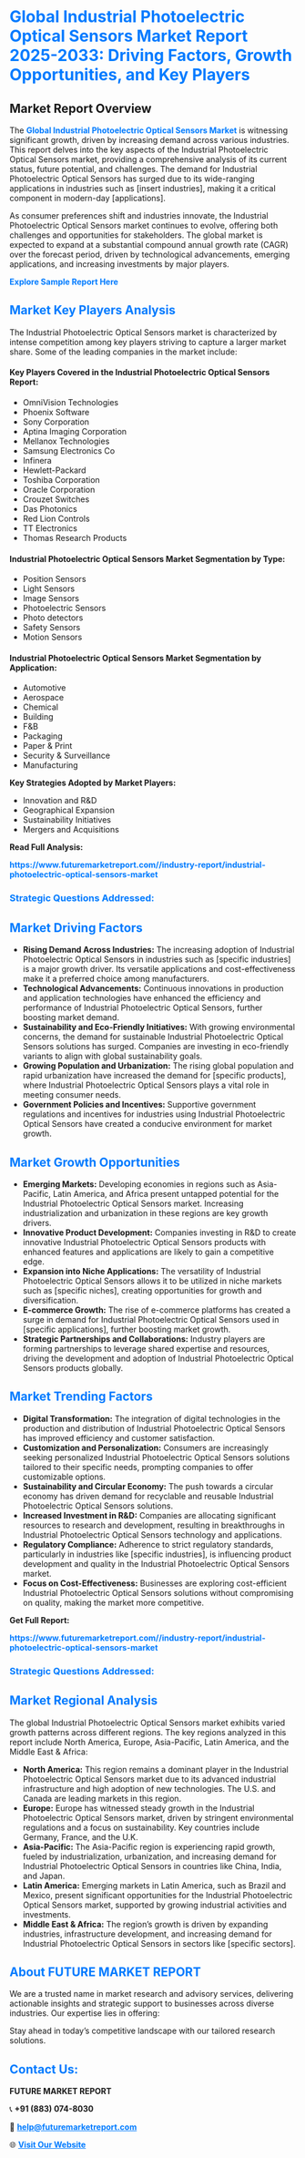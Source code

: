 <h1 style="color: #007BFF;">Global Industrial Photoelectric Optical Sensors Market Report 2025-2033: Driving Factors, Growth Opportunities, and Key Players</h1>

<section id="overview">
<h2>Market Report Overview</h2>
<p>The <a href="https://www.futuremarketreport.com//industry-report/industrial-photoelectric-optical-sensors-market" style="color: #007BFF; text-decoration: none;"><strong>Global Industrial Photoelectric Optical Sensors Market</strong></a> is witnessing significant growth, driven by increasing demand across various industries. This report delves into the key aspects of the Industrial Photoelectric Optical Sensors market, providing a comprehensive analysis of its current status, future potential, and challenges. The demand for Industrial Photoelectric Optical Sensors has surged due to its wide-ranging applications in industries such as [insert industries], making it a critical component in modern-day [applications].</p>
<p>As consumer preferences shift and industries innovate, the Industrial Photoelectric Optical Sensors market continues to evolve, offering both challenges and opportunities for stakeholders. The global market is expected to expand at a substantial compound annual growth rate (CAGR) over the forecast period, driven by technological advancements, emerging applications, and increasing investments by major players.</p>
</section>

<section id="overview">
<p><a href="https://www.futuremarketreport.com//request-sample/reportId=75238" style="color: #007BFF; text-decoration: none;"><strong>Explore Sample Report Here</strong></a></p>
</section>

<section id="key-players">
<h2 style="color: #007BFF;">Market Key Players Analysis</h2>
<p>The Industrial Photoelectric Optical Sensors market is characterized by intense competition among key players striving to capture a larger market share. Some of the leading companies in the market include:</p>
<h4>Key Players Covered in the Industrial Photoelectric Optical Sensors Report:</h4>
<ul><li>OmniVision Technologies</li><li>Phoenix Software</li><li>Sony Corporation</li><li>Aptina Imaging Corporation</li><li>Mellanox Technologies</li><li>Samsung Electronics Co</li><li>Infinera</li><li>Hewlett-Packard</li><li>Toshiba Corporation</li><li>Oracle Corporation</li><li>Crouzet Switches</li><li>Das Photonics</li><li>Red Lion Controls</li><li>TT Electronics</li><li>Thomas Research Products</li></ul>
<h4>Industrial Photoelectric Optical Sensors Market Segmentation by Type:</h4>
<ul><li>Position Sensors</li><li>Light Sensors</li><li>Image Sensors</li><li>Photoelectric Sensors</li><li>Photo detectors</li><li>Safety Sensors</li><li>Motion Sensors</li></ul>

<h4>Industrial Photoelectric Optical Sensors Market Segmentation by Application:</h4>
<ul><li>Automotive</li><li>Aerospace</li><li>Chemical</li><li>Building</li><li>F&amp;B</li><li>Packaging</li><li>Paper &amp; Print</li><li>Security &amp; Surveillance</li><li>Manufacturing</li></ul>
<p><strong>Key Strategies Adopted by Market Players:</strong></p>
<ul>
<li>Innovation and R&D</li>
<li>Geographical Expansion</li>
<li>Sustainability Initiatives</li>
<li>Mergers and Acquisitions</li>
</ul>
</section>

<section>
<p><strong>Read Full Analysis: </strong></p><a href="https://www.futuremarketreport.com//industry-report/industrial-photoelectric-optical-sensors-market" style="color: #007BFF; text-decoration: none;"><strong>https://www.futuremarketreport.com//industry-report/industrial-photoelectric-optical-sensors-market</strong></a>
<h3 style="color: #007BFF;">Strategic Questions Addressed:</h3>
</section>

<section id="driving-factors">
<h2 style="color: #007BFF;">Market Driving Factors</h2>
<ul>
<li><strong>Rising Demand Across Industries:</strong> The increasing adoption of Industrial Photoelectric Optical Sensors in industries such as [specific industries] is a major growth driver. Its versatile applications and cost-effectiveness make it a preferred choice among manufacturers.</li>
<li><strong>Technological Advancements:</strong> Continuous innovations in production and application technologies have enhanced the efficiency and performance of Industrial Photoelectric Optical Sensors, further boosting market demand.</li>
<li><strong>Sustainability and Eco-Friendly Initiatives:</strong> With growing environmental concerns, the demand for sustainable Industrial Photoelectric Optical Sensors solutions has surged. Companies are investing in eco-friendly variants to align with global sustainability goals.</li>
<li><strong>Growing Population and Urbanization:</strong> The rising global population and rapid urbanization have increased the demand for [specific products], where Industrial Photoelectric Optical Sensors plays a vital role in meeting consumer needs.</li>
<li><strong>Government Policies and Incentives:</strong> Supportive government regulations and incentives for industries using Industrial Photoelectric Optical Sensors have created a conducive environment for market growth.</li>
</ul>
</section>

<section id="growth-opportunities">
<h2 style="color: #007BFF;">Market Growth Opportunities</h2>
<ul>
<li><strong>Emerging Markets:</strong> Developing economies in regions such as Asia-Pacific, Latin America, and Africa present untapped potential for the Industrial Photoelectric Optical Sensors market. Increasing industrialization and urbanization in these regions are key growth drivers.</li>
<li><strong>Innovative Product Development:</strong> Companies investing in R&D to create innovative Industrial Photoelectric Optical Sensors products with enhanced features and applications are likely to gain a competitive edge.</li>
<li><strong>Expansion into Niche Applications:</strong> The versatility of Industrial Photoelectric Optical Sensors allows it to be utilized in niche markets such as [specific niches], creating opportunities for growth and diversification.</li>
<li><strong>E-commerce Growth:</strong> The rise of e-commerce platforms has created a surge in demand for Industrial Photoelectric Optical Sensors used in [specific applications], further boosting market growth.</li>
<li><strong>Strategic Partnerships and Collaborations:</strong> Industry players are forming partnerships to leverage shared expertise and resources, driving the development and adoption of Industrial Photoelectric Optical Sensors products globally.</li>
</ul>
</section>

<section id="trending-factors">
<h2 style="color: #007BFF;">Market Trending Factors</h2>
<ul>
<li><strong>Digital Transformation:</strong> The integration of digital technologies in the production and distribution of Industrial Photoelectric Optical Sensors has improved efficiency and customer satisfaction.</li>
<li><strong>Customization and Personalization:</strong> Consumers are increasingly seeking personalized Industrial Photoelectric Optical Sensors solutions tailored to their specific needs, prompting companies to offer customizable options.</li>
<li><strong>Sustainability and Circular Economy:</strong> The push towards a circular economy has driven demand for recyclable and reusable Industrial Photoelectric Optical Sensors solutions.</li>
<li><strong>Increased Investment in R&D:</strong> Companies are allocating significant resources to research and development, resulting in breakthroughs in Industrial Photoelectric Optical Sensors technology and applications.</li>
<li><strong>Regulatory Compliance:</strong> Adherence to strict regulatory standards, particularly in industries like [specific industries], is influencing product development and quality in the Industrial Photoelectric Optical Sensors market.</li>
<li><strong>Focus on Cost-Effectiveness:</strong> Businesses are exploring cost-efficient Industrial Photoelectric Optical Sensors solutions without compromising on quality, making the market more competitive.</li>
</ul>
</section>

<section>
<p><strong>Get Full Report: </strong></p><a href="https://www.futuremarketreport.com//industry-report/industrial-photoelectric-optical-sensors-market" style="color: #007BFF; text-decoration: none;"><strong>https://www.futuremarketreport.com//industry-report/industrial-photoelectric-optical-sensors-market</strong></a>
<h3 style="color: #007BFF;">Strategic Questions Addressed:</h3>
</section>


<section id="regional-analysis">
<h2 style="color: #007BFF;">Market Regional Analysis</h2>
<p>The global Industrial Photoelectric Optical Sensors market exhibits varied growth patterns across different regions. The key regions analyzed in this report include North America, Europe, Asia-Pacific, Latin America, and the Middle East & Africa:</p>
<ul>
<li><strong>North America:</strong> This region remains a dominant player in the Industrial Photoelectric Optical Sensors market due to its advanced industrial infrastructure and high adoption of new technologies. The U.S. and Canada are leading markets in this region.</li>
<li><strong>Europe:</strong> Europe has witnessed steady growth in the Industrial Photoelectric Optical Sensors market, driven by stringent environmental regulations and a focus on sustainability. Key countries include Germany, France, and the U.K.</li>
<li><strong>Asia-Pacific:</strong> The Asia-Pacific region is experiencing rapid growth, fueled by industrialization, urbanization, and increasing demand for Industrial Photoelectric Optical Sensors in countries like China, India, and Japan.</li>
<li><strong>Latin America:</strong> Emerging markets in Latin America, such as Brazil and Mexico, present significant opportunities for the Industrial Photoelectric Optical Sensors market, supported by growing industrial activities and investments.</li>
<li><strong>Middle East & Africa:</strong> The region’s growth is driven by expanding industries, infrastructure development, and increasing demand for Industrial Photoelectric Optical Sensors in sectors like [specific sectors].</li>
</ul>
</section>

<footer>
<h2 style="color: #007BFF;">About FUTURE MARKET REPORT</h2>
<p>We are a trusted name in market research and advisory services, delivering actionable insights and strategic support to businesses across diverse industries. Our expertise lies in offering:</p>

<p>Stay ahead in today’s competitive landscape with our tailored research solutions.</p>

<h2 style="color: #007BFF;">Contact Us:</h2>
<p><strong>FUTURE MARKET REPORT</strong></p>
<p>📞 <strong>+91 (883) 074-8030</strong></p>
<p>📧 <strong><a href="mailto:help@futuremarketreport.com" style="color: #007BFF;">help@futuremarketreport.com</a></strong></p>
<p>🌐 <strong><a href="https://www.futuremarketreport.com/" style="color: #007BFF;">Visit Our Website</a></strong></p>
</footer>